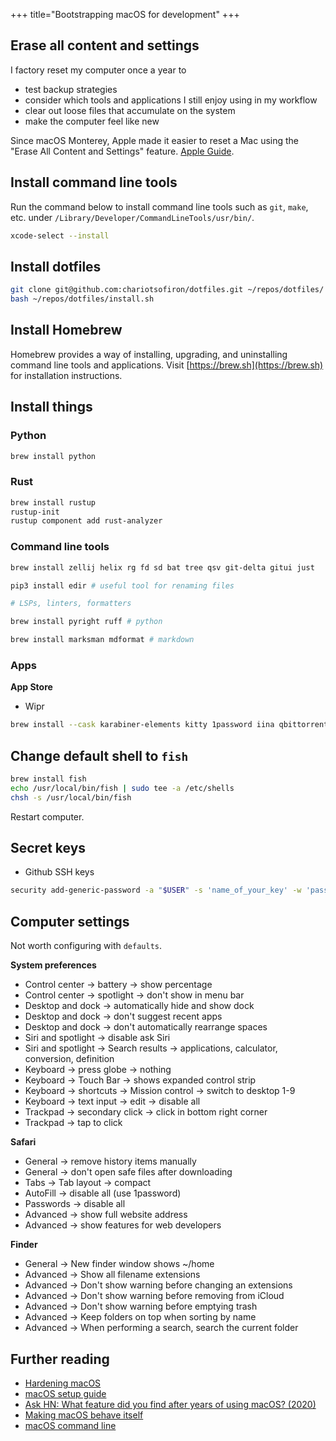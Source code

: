 +++
title="Bootstrapping macOS for development"
+++

## Erase all content and settings

I factory reset my computer once a year to

- test backup strategies
- consider which tools and applications I still enjoy using in my workflow
- clear out loose files that accumulate on the system
- make the computer feel like new

Since macOS Monterey, Apple made it easier to reset a Mac using the "Erase All Content and Settings" feature. [Apple Guide](https://support.apple.com/en-ca/HT212749).

## Install command line tools

Run the command below to install command line tools such as `git`, `make`, etc. under `/Library/Developer/CommandLineTools/usr/bin/`.

```bash
xcode-select --install
```

## Install dotfiles

```bash
git clone git@github.com:chariotsofiron/dotfiles.git ~/repos/dotfiles/
bash ~/repos/dotfiles/install.sh
```

## Install Homebrew

Homebrew provides a way of installing, upgrading, and uninstalling command line tools and applications. Visit [https://brew.sh](https://brew.sh) for installation instructions.

## Install things

### Python

```bash
brew install python
```

### Rust

```bash
brew install rustup
rustup-init
rustup component add rust-analyzer
```

### Command line tools

```bash
brew install zellij helix rg fd sd bat tree qsv git-delta gitui just

pip3 install edir # useful tool for renaming files

# LSPs, linters, formatters

brew install pyright ruff # python

brew install marksman mdformat # markdown
```

### Apps

**App Store**

- Wipr

```bash
brew install --cask karabiner-elements kitty 1password iina qbittorrent
```

## Change default shell to `fish`

```bash
brew install fish
echo /usr/local/bin/fish | sudo tee -a /etc/shells
chsh -s /usr/local/bin/fish
```

Restart computer.

## Secret keys

- Github SSH keys

```bash
security add-generic-password -a "$USER" -s 'name_of_your_key' -w 'passphrase'
```

## Computer settings

Not worth configuring with `defaults`.

**System preferences**

- Control center -> battery -> show percentage
- Control center -> spotlight -> don't show in menu bar
- Desktop and dock -> automatically hide and show dock
- Desktop and dock -> don't suggest recent apps
- Desktop and dock -> don't automatically rearrange spaces
- Siri and spotlight -> disable ask Siri
- Siri and spotlight -> Search results -> applications, calculator, conversion, definition
- Keyboard -> press globe -> nothing
- Keyboard -> Touch Bar -> shows expanded control strip
- Keyboard -> shortcuts -> Mission control -> switch to desktop 1-9
- Keyboard -> text input -> edit -> disable all
- Trackpad -> secondary click -> click in bottom right corner
- Trackpad -> tap to click

**Safari**

- General -> remove history items manually
- General -> don't open safe files after downloading
- Tabs -> Tab layout -> compact
- AutoFill -> disable all (use 1password)
- Passwords -> disable all
- Advanced -> show full website address
- Advanced -> show features for web developers

**Finder**

- General -> New finder window shows ~/home
- Advanced -> Show all filename extensions
- Advanced -> Don't show warning before changing an extensions
- Advanced -> Don't show warning before removing from iCloud
- Advanced -> Don't show warning before emptying trash
- Advanced -> Keep folders on top when sorting by name
- Advanced -> When performing a search, search the current folder

## Further reading

- [Hardening macOS](https://www.bejarano.io/hardening-macos/)
- [macOS setup guide](https://sourabhbajaj.com/mac-setup/)
- [Ask HN: What feature did you find after years of using macOS? (2020)](https://news.ycombinator.com/item?id=24091707)
- [Making macOS behave itself](https://danmackinlay.name/notebook/macos_hacks.html)
- [macOS command line](https://git.herrbischoff.com/awesome-macos-command-line/about/)
